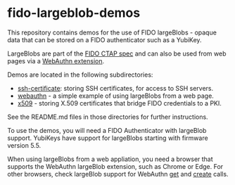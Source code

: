 # fido-largeblob-demos

This repository contains demos for the use of FIDO largeBlobs - opaque data that can be stored on a FIDO authenticator such as a YubiKey.

LargeBlobs are part of the [FIDO CTAP spec](https://fidoalliance.org/specs/fido-v2.1-ps-20210615/fido-client-to-authenticator-protocol-v2.1-ps-errata-20220621.html#authenticatorLargeBlobs)
and can also be used from web pages via a [WebAuthn extension](https://www.w3.org/TR/webauthn-2/#sctn-large-blob-extension).

Demos are located in the following subdirectories:

- [ssh-certificate](ssh-certificate): storing SSH certificates, for access to SSH servers.
- [webauthn](webauthn) - a simple example of using largeBlobs from a web page.
- [x509](x509) - storing X.509 certificates that bridge FIDO credentials to a PKI.

See the README.md files in those directories for further instructions.

To use the demos, you will need a FIDO Authenticator with largeBlob support.
YubiKeys have support for largeBlobs starting with firmware version 5.5.

When using largeBlobs from a web appliation, you need a browser that supports the WebAuthn largeBlob extension, such as Chrome or Edge.
For other browsers, check largeBlob support for WebAuthn [get](https://caniuse.com/mdn-api_credentialscontainer_get_publickey_option_extensions_largeblob)
and [create](https://caniuse.com/mdn-api_credentialscontainer_create_publickey_option_extensions_largeblob) calls.

